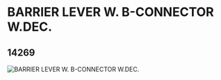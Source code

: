 # BARRIER LEVER W. B-CONNECTOR W.DEC.
## 14269
![BARRIER LEVER W. B-CONNECTOR W.DEC.](https://lc-www-live-s.legocdn.com/media/bricks/5/2/6037885.jpg)